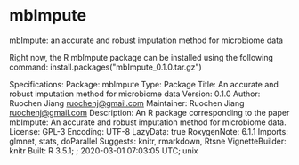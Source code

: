 # mbImpute
mbImpute: an accurate and robust imputation method for microbiome data

Right now, the R mbImpute package can be installed using the following command:
install.packages("mbImpute_0.1.0.tar.gz")

Specifications:
Package: mbImpute
Type: Package
Title: An accurate and robust imputation method for microbiome data
Version: 0.1.0
Author: Ruochen Jiang <ruochenj@gmail.com>
Maintainer: Ruochen Jiang <ruochenj@gmail.com>
Description: An R package corresponding to the paper mbImpute: An accurate and robust imputation method for microbiome data.
License: GPL-3
Encoding: UTF-8
LazyData: true
RoxygenNote: 6.1.1
Imports: glmnet, stats, doParallel
Suggests: knitr, rmarkdown, Rtsne
VignetteBuilder: knitr
Built: R 3.5.1; ; 2020-03-01 07:03:05 UTC; unix
